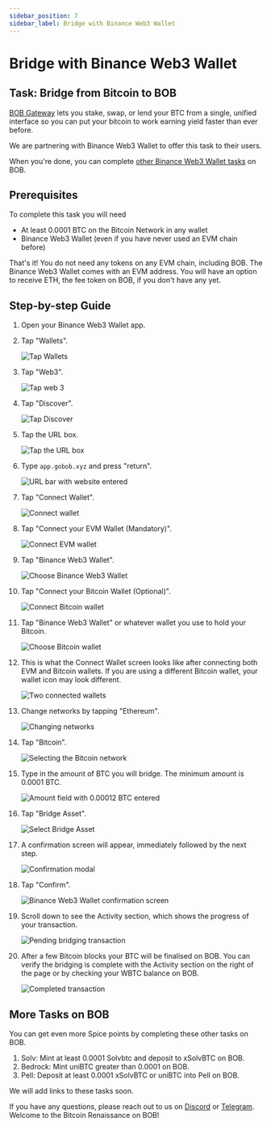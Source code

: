 ```yaml
---
sidebar_position: 7
sidebar_label: Bridge with Binance Web3 Wallet
---
```


# Bridge with Binance Web3 Wallet

## Task: Bridge from Bitcoin to BOB

[BOB Gateway](https://app.gobob.xyz) lets you stake, swap, or lend your BTC from a single, unified interface so you can put your bitcoin to work earning yield faster than ever before.

We are partnering with Binance Web3 Wallet to offer this task to their users.

When you're done, you can complete [other Binance Web3 Wallet tasks](#more-tasks-on-bob) on BOB.

## Prerequisites

To complete this task you will need

- At least 0.0001 BTC on the Bitcoin Network in any wallet
- Binance Web3 Wallet (even if you have never used an EVM chain before)

That's it! You do not need any tokens on any EVM chain, including BOB. The Binance Web3 Wallet comes with an EVM address. You will have an option to receive ETH, the fee token on BOB, if you don't have any yet.

## Step-by-step Guide

1. Open your Binance Web3 Wallet app.

1. Tap "Wallets".

   ![Tap Wallets](./images/01-binance-guide.png)

1. Tap "Web3".

   ![Tap web 3](./images/02-binance-guide.png)

1. Tap "Discover".

   ![Tap Discover](./images/03-binance-guide.png)

1. Tap the URL box.

   ![Tap the URL box](./images/04-binance-guide.png)

1. Type `app.gobob.xyz` and press "return".

   ![URL bar with website entered](./images/05-binance-guide.png)

1. Tap "Connect Wallet".

   ![Connect wallet](./images/06-binance-guide.png)

1. Tap "Connect your EVM Wallet (Mandatory)".

   ![Connect EVM wallet](./images/07-binance-guide.png)

1. Tap "Binance Web3 Wallet".

   ![Choose Binance Web3 Wallet](./images/08-binance-guide.png)

1. Tap "Connect your Bitcoin Wallet (Optional)".

   ![Connect Bitcoin wallet](./images/09-binance-guide.png)

1. Tap "Binance Web3 Wallet" or whatever wallet you use to hold your Bitcoin.

   ![Choose Bitcoin wallet](./images/10-binance-guide.png)

1. This is what the Connect Wallet screen looks like after connecting both EVM and Bitcoin wallets. If you are using a different Bitcoin wallet, your wallet icon may look different.

   ![Two connected wallets](./images/10b-binance-guide.png)

1. Change networks by tapping "Ethereum".

   ![Changing networks](./images/11-binance-guide.png)

1. Tap "Bitcoin".

   ![Selecting the Bitcoin network](./images/12-binance-guide.png)

1. Type in the amount of BTC you will bridge. The minimum amount is 0.0001 BTC.

   ![Amount field with 0.00012 BTC entered](./images/13-binance-guide.png)

1. Tap "Bridge Asset".

   ![Select Bridge Asset](./images/14-binance-guide.png)

1. A confirmation screen will appear, immediately followed by the next step.

   ![Confirmation modal](./images/15-binance-guide.png)

1. Tap "Confirm".

   ![Binance Web3 Wallet confirmation screen](./images/16-binance-guide.png)

1. Scroll down to see the Activity section, which shows the progress of your transaction.

   ![Pending bridging transaction](./images/17-binance-guide.png)

1. After a few Bitcoin blocks your BTC will be finalised on BOB. You can verify the bridging is complete with the Activity section on the right of the page or by checking your WBTC balance on BOB.

   ![Completed transaction](./images/18-binance-guide.png)

## More Tasks on BOB

You can get even more Spice points by completing these other tasks on BOB.

<!-- TODO: Add links to other tasks -->

1. Solv: Mint at least 0.0001 Solvbtc and deposit to xSolvBTC on BOB.
1. Bedrock: Mint uniBTC greater than 0.0001 on BOB.
1. Pell: Deposit at least 0.0001 xSolvBTC or uniBTC into Pell on BOB.

We will add links to these tasks soon.

If you have any questions, please reach out to us on [Discord](https://discord.gg/gobob) or [Telegram](https://t.me/+CyIcLW2nfaFlNDc1). Welcome to the Bitcoin Renaissance on BOB!
